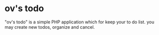 ov's todo
=========

"ov's todo" is a simple PHP application which for keep your to do list. you may create new todos, organize and cancel.
